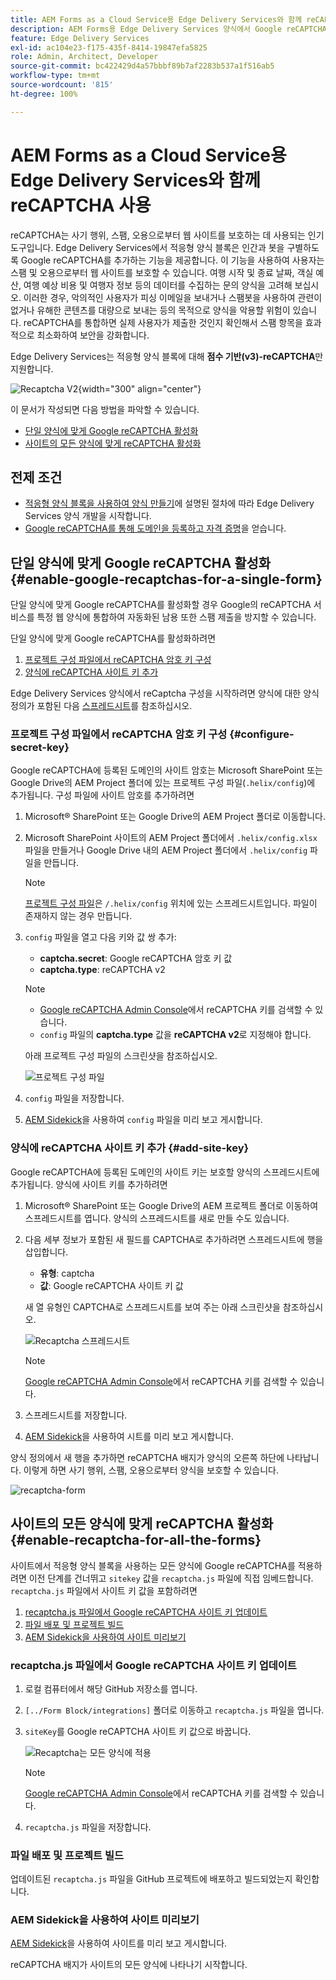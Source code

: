 ```yaml
---
title: AEM Forms as a Cloud Service용 Edge Delivery Services와 함께 reCAPTCHA 사용
description: AEM Forms용 Edge Delivery Services 양식에서 Google reCAPTCHA 사용
feature: Edge Delivery Services
exl-id: ac104e23-f175-435f-8414-19847efa5825
role: Admin, Architect, Developer
source-git-commit: bc422429d4a57bbbf89b7af2283b537a1f516ab5
workflow-type: tm+mt
source-wordcount: '815'
ht-degree: 100%

---
```



# AEM Forms as a Cloud Service용 Edge Delivery Services와 함께 reCAPTCHA 사용

<!--
<span>The **reCAPTCHA** feature is under the pre-release program. To request access to the **reCAPTCHA** feature for Edge Delivery Services for AEM Forms, send an email from your work address to mailto:aem-forms-ea@adobe.com.</span>
-->

reCAPTCHA는 사기 행위, 스팸, 오용으로부터 웹 사이트를 보호하는 데 사용되는 인기 도구입니다. Edge Delivery Services에서 적응형 양식 블록은 인간과 봇을 구별하도록 Google reCAPTCHA를 추가하는 기능을 제공합니다. 이 기능을 사용하여 사용자는 스팸 및 오용으로부터 웹 사이트를 보호할 수 있습니다.
여행 시작 및 종료 날짜, 객실 예산, 여행 예상 비용 및 여행자 정보 등의 데이터를 수집하는 문의 양식을 고려해 보십시오. 이러한 경우, 악의적인 사용자가 피싱 이메일을 보내거나 스팸봇을 사용하여 관련이 없거나 유해한 콘텐츠를 대량으로 보내는 등의 목적으로 양식을 악용할 위험이 있습니다. reCAPTCHA를 통합하면 실제 사용자가 제출한 것인지 확인해서 스팸 항목을 효과적으로 최소화하여 보안을 강화합니다.

<!-- ![Recaptcha Image](/help/edge/docs/forms/assets/recaptcha-image.png){width="300" align="center"} -->

Edge Delivery Services는 적응형 양식 블록에 대해 **점수 기반(v3)-reCAPTCHA**&#x200B;만 지원합니다.

![Recaptcha V2](/help/forms/assets/recaptcha-v2-invisible.png){width="300" align="center"}


이 문서가 작성되면 다음 방법을 파악할 수 있습니다.
- [단일 양식에 맞게 Google reCAPTCHA 활성화](#enable-google-recaptchas-for-a-single-form)
- [사이트의 모든 양식에 맞게 reCAPTCHA 활성화](#enable-recaptcha-for-all-the-forms)

## 전제 조건

- [적응형 양식 블록을 사용하여 양식 만들기](/help/edge/docs/forms/create-forms.md)에 설명된 절차에 따라 Edge Delivery Services 양식 개발을 시작합니다.
- [Google reCAPTCHA를 통해 도메인을 등록하고 자격 증명](https://www.google.com/recaptcha/admin/create)을 얻습니다.

## 단일 양식에 맞게 Google reCAPTCHA 활성화 {#enable-google-recaptchas-for-a-single-form}

단일 양식에 맞게 Google reCAPTCHA를 활성화할 경우 Google의 reCAPTCHA 서비스를 특정 웹 양식에 통합하여 자동화된 남용 또한 스팸 제출을 방지할 수 있습니다.

단일 양식에 맞게 Google reCAPTCHA를 활성화하려면

1. [프로젝트 구성 파일에서 reCAPTCHA 암호 키 구성](#configure-secret-key)
1. [양식에 reCAPTCHA 사이트 키 추가](#add-site-key)

Edge Delivery Services 양식에서 reCaptcha 구성을 시작하려면 양식에 대한 양식 정의가 포함된 다음 [스프레드시트](/help/edge/docs/forms/assets/recaptcha.xlsx)를 참조하십시오.

### 프로젝트 구성 파일에서 reCAPTCHA 암호 키 구성 {#configure-secret-key}

Google reCAPTCHA에 등록된 도메인의 사이트 암호는 Microsoft SharePoint 또는 Google Drive의 AEM Project 폴더에 있는 프로젝트 구성 파일(`.helix/config`)에 추가됩니다. 구성 파일에 사이트 암호를 추가하려면

1. Microsoft® SharePoint 또는 Google Drive의 AEM Project 폴더로 이동합니다.
1. Microsoft SharePoint 사이트의 AEM Project 폴더에서 `.helix/config.xlsx` 파일을 만들거나 Google Drive 내의 AEM Project 폴더에서 `.helix/config` 파일을 만듭니다.

   >[!NOTE]
   >
   > [프로젝트 구성 파일](https://www.aem.live/docs/configuration)은 `/.helix/config` 위치에 있는 스프레드시트입니다. 파일이 존재하지 않는 경우 만듭니다.

1. `config` 파일을 열고 다음 키와 값 쌍 추가:

   - **captcha.secret**: Google reCAPTCHA 암호 키 값
   - **captcha.type**: reCAPTCHA v2

   >[!NOTE]
   >
   >  - [Google reCAPTCHA Admin Console](https://www.google.com/recaptcha/admin)에서 reCAPTCHA 키를 검색할 수 있습니다.
   >  - `config` 파일의 **captcha.type** 값을 **reCAPTCHA v2**&#x200B;로 지정해야 합니다.

   아래 프로젝트 구성 파일의 스크린샷을 참조하십시오.

   ![프로젝트 구성 파일](/help/forms/assets/recaptcha-config-file.png)

1. `config` 파일을 저장합니다.

1. [AEM Sidekick](https://www.aem.live/developer/tutorial#preview-and-publish-your-content)을 사용하여 `config` 파일을 미리 보고 게시합니다.

### 양식에 reCAPTCHA 사이트 키 추가 {#add-site-key}

Google reCAPTCHA에 등록된 도메인의 사이트 키는 보호할 양식의 스프레드시트에 추가됩니다. 양식에 사이트 키를 추가하려면

1. Microsoft® SharePoint 또는 Google Drive의 AEM 프로젝트 폴더로 이동하여 스프레드시트를 엽니다. 양식의 스프레드시트를 새로 만들 수도 있습니다.
1. 다음 세부 정보가 포함된 새 필드를 CAPTCHA로 추가하려면 스프레드시트에 행을 삽입합니다.
   - **유형**: captcha
   - **값**: Google reCAPTCHA 사이트 키 값

   새 열 유형인 CAPTCHA로 스프레드시트를 보여 주는 아래 스크린샷을 참조하십시오.

   ![Recaptcha 스프레드시트](/help/edge/docs/forms/assets/recaptcha-spreadsheet.png)

   >[!NOTE]
   >
   >  [Google reCAPTCHA Admin Console](https://www.google.com/recaptcha/admin)에서 reCAPTCHA 키를 검색할 수 있습니다.

1. 스프레드시트를 저장합니다.
1. [AEM Sidekick](https://www.aem.live/developer/tutorial#preview-and-publish-your-content)을 사용하여 시트를 미리 보고 게시합니다.

양식 정의에서 새 행을 추가하면 reCAPTCHA 배지가 양식의 오른쪽 하단에 나타납니다. 이렇게 하면 사기 행위, 스팸, 오용으로부터 양식을 보호할 수 있습니다.

![recaptcha-form](/help/edge/docs/forms/assets/recaptcha-form.png)

## 사이트의 모든 양식에 맞게 reCAPTCHA 활성화{#enable-recaptcha-for-all-the-forms}

사이트에서 적응형 양식 블록을 사용하는 모든 양식에 Google reCAPTCHA를 적용하려면 이전 단계를 건너뛰고 `sitekey` 값을 `recaptcha.js` 파일에 직접 임베드합니다. `recaptcha.js` 파일에서 사이트 키 값을 포함하려면

1. [recaptcha.js 파일에서 Google reCAPTCHA 사이트 키 업데이트](#1-update-google-recaptcha-site-key-in-recaptchajs-file)
1. [파일 배포 및 프로젝트 빌드](#2-deploy-the-file-and-build-the-project)
1. [AEM Sidekick을 사용하여 사이트 미리보기](#3-preview-the-site-using-the-aem-sidekick)

### recaptcha.js 파일에서 Google reCAPTCHA 사이트 키 업데이트

1. 로컬 컴퓨터에서 해당 GitHub 저장소를 엽니다.
1. `[../Form Block/integrations]` 폴더로 이동하고 `recaptcha.js` 파일을 엽니다.
1. `siteKey`를 Google reCAPTCHA 사이트 키 값으로 바꿉니다.

   ![Recaptcha는 모든 양식에 적용](/help/forms/assets/recaptcha-apply-to-all-forms.png)

   >[!NOTE]
   >
   >  [Google reCAPTCHA Admin Console](https://www.google.com/recaptcha/admin)에서 reCAPTCHA 키를 검색할 수 있습니다.

1. `recaptcha.js` 파일을 저장합니다.

### 파일 배포 및 프로젝트 빌드

업데이트된 `recaptcha.js` 파일을 GitHub 프로젝트에 배포하고 빌드되었는지 확인합니다.

### AEM Sidekick을 사용하여 사이트 미리보기

[AEM Sidekick](https://www.aem.live/developer/tutorial#preview-and-publish-your-content)을 사용하여 사이트를 미리 보고 게시합니다.

reCAPTCHA 배지가 사이트의 모든 양식에 나타나기 시작합니다.

